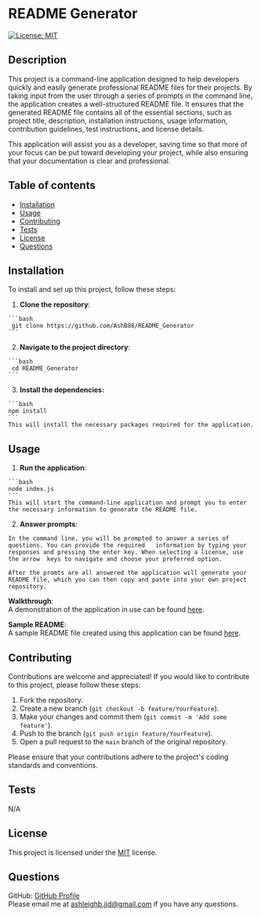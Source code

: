 # README Generator

  [![License: MIT](https://img.shields.io/badge/License-MIT-yellow.svg)](https://opensource.org/licenses/MIT)

  ## Description
  This project is a command-line application designed to help developers quickly and easily   generate professional README files for their projects. By taking input from the user through a  series of prompts in the command line, the application creates a well-structured README file.  It ensures that the generated README file contains all of the essential sections, such as  project title, description, installation instructions, usage information, contribution   guidelines, test instructions, and license details.

  This application will assist you as a developer, saving time so that more of your focus can  be put toward developing your project, while also ensuring that your documentation is clear  and professional.

  ## Table of contents
  - [Installation](#installation)
  - [Usage](#usage)
  - [Contributing](#contributing)
  - [Tests](#tests)
  - [License](#license)
  - [Questions](#questions)

  ## Installation
  To install and set up this project, follow these steps:

  1. **Clone the repository**:

    ```bash
     git clone https://github.com/AshB88/README_Generator
    ```

  2. **Navigate to the project directory**:

    ```bash
     cd README_Generator
    ```

  3. **Install the dependencies:**

    ```bash
    npm install
    ```
    This will install the necessary packages required for the application.

  ## Usage
  
  1. **Run the application**:

    ```bash
    node index.js
    ```
    This will start the command-line application and prompt you to enter the necessary information to generate the README file.

  2. **Answer prompts**:

    In the command line, you will be prompted to answer a series of questions. You can provide the required   information by typing your responses and pressing the enter key. When selecting a license, use the arrow  keys to navigate and choose your preferred option.
    
    After the promts are all answered the application will generate your README file, which you can then copy and paste into your own project repository.

  **Walkthrough**:  
  A demonstration of the application in use can be found [here](https://drive.google.com/file/d/1VidoVvUWo0CqDY8K-oPlqUbREUsJPnwq/view?usp=drive_link).

  **Sample README**:  
  A sample README file created using this application can be found [here](./sample/README.md).

  ## Contributing
  Contributions are welcome and appreciated! If you would like to contribute to this project, please follow these steps:

  1. Fork the repository.
  2. Create a new branch (`git checkout -b feature/YourFeature`).
  3. Make your changes and commit them (`git commit -m 'Add some feature'`).
  4. Push to the branch (`git push origin feature/YourFeature`).
  5. Open a pull request to the `main` branch of the original repository.

  Please ensure that your contributions adhere to the project's coding standards and conventions.

  ## Tests
  N/A

  ## License
  This project is licensed under the [MIT](https://opensource.org/licenses/MIT) license.

  ## Questions
  GitHub: [GitHub Profile](https://github.com/AshB88)  
  Please email me at ashleighb.jjd@gmail.com if you have any questions.
